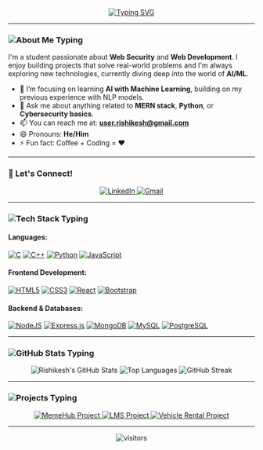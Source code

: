 <div align="center">
  <a href="https://github.com/Ri-Verma">
    <img src="https://readme-typing-svg.herokuapp.com?font=Fira+Code&size=25&pause=1000&color=FF5733&center=true&vCenter=true&width=435&lines=Hi+there%2C+I'm+Rishikesh+Verma+👋;Full-Stack+Developer;Web+Security+Enthusiast;AI+%26+ML+Explorer" alt="Typing SVG" />
  </a>
</div>

---

### <img src="https://readme-typing-svg.herokuapp.com?font=Fira+Code&size=20&pause=1000&color=00BFB2&center=false&vCenter=true&width=150&lines=🚀+About+Me" alt="About Me Typing" />

I'm a student passionate about **Web Security** and **Web Development**. I enjoy building projects that solve real-world problems and I'm always exploring new technologies, currently diving deep into the world of **AI/ML**.

-   🌱 I’m focusing on learning **AI with Machine Learning**, building on my previous experience with NLP models.
-   💬 Ask me about anything related to **MERN stack**, **Python**, or **Cybersecurity basics**.
-   📫 You can reach me at: **user.rishikesh@gmail.com**
-   😄 Pronouns: **He/Him**
-   ⚡ Fun fact: Coffee + Coding = ❤️

---

### 🤝 Let's Connect!
<div align="center">
  <a href="https://www.linkedin.com/in/rishikesh-verma-aab4a1256/" target="_blank">
    <img src="https://img.shields.io/badge/LinkedIn-0077B5?style=for-the-badge&logo=linkedin&logoColor=white" alt="LinkedIn"/>
  </a>
  <a href="mailto:user.rishikesh@gmail.com">
    <img src="https://img.shields.io/badge/Gmail-D14836?style=for-the-badge&logo=gmail&logoColor=white" alt="Gmail"/>
  </a>
</div>

---

### <img src="https://readme-typing-svg.herokuapp.com?font=Fira+Code&size=20&pause=1000&color=00BFB2&center=false&vCenter=true&width=150&lines=🛠️+My+Tech+Stack" alt="Tech Stack Typing" />

<div class="svg-animate">
  <h4>Languages:</h4>
  <p>
    <a href="#"><img alt="C" src="https://img.shields.io/badge/c-%2300599C.svg?style=for-the-badge&logo=c&logoColor=white"></a>
    <a href="#"><img alt="C++" src="https://img.shields.io/badge/c++-%2300599C.svg?style=for-the-badge&logo=c%2B%2B&logoColor=white"></a>
    <a href="#"><img alt="Python" src="https://img.shields.io/badge/python-3670A0?style=for-the-badge&logo=python&logoColor=ffdd54"></a>
    <a href="#"><img alt="JavaScript" src="https://img.shields.io/badge/javascript-%23323330.svg?style=for-the-badge&logo=javascript&logoColor=%23F7DF1E"></a>
  </p>
  <h4>Frontend Development:</h4>
  <p>
    <a href="#"><img alt="HTML5" src="https://img.shields.io/badge/html5-%23E34F26.svg?style=for-the-badge&logo=html5&logoColor=white"></a>
    <a href="#"><img alt="CSS3" src="https://img.shields.io/badge/css3-%231572B6.svg?style=for-the-badge&logo=css3&logoColor=white"></a>
    <a href="#"><img alt="React" src="https://img.shields.io/badge/react-%2320232a.svg?style=for-the-badge&logo=react&logoColor=%2361DAFB"></a>
    <a href="#"><img alt="Bootstrap" src="https://img.shields.io/badge/bootstrap-%23563D7C.svg?style=for-the-badge&logo=bootstrap&logoColor=white"></a>
  </p>
  <h4>Backend & Databases:</h4>
  <p>
    <a href="#"><img alt="NodeJS" src="https://img.shields.io/badge/node.js-6DA55F?style=for-the-badge&logo=node.js&logoColor=white"></a>
    <a href="#"><img alt="Express.js" src="https://img.shields.io/badge/express.js-%23404d59.svg?style=for-the-badge&logo=express&logoColor=white"></a>
    <a href="#"><img alt="MongoDB" src="https://img.shields.io/badge/MongoDB-%234ea94b.svg?style=for-the-badge&logo=mongodb&logoColor=white"></a>
    <a href="#"><img alt="MySQL" src="https://img.shields.io/badge/MySQL-4479A1.svg?style=for-the-badge&logo=MySQL&logoColor=white"></a>
    <a href="#"><img alt="PostgreSQL" src="https://img.shields.io/badge/PostgreSQL-4169E1.svg?style=for-the-badge&logo=PostgreSQL&logoColor=white"></a>
  </p>
</div>

---

### <img src="https://readme-typing-svg.herokuapp.com?font=Fira+Code&size=20&pause=1000&color=00BFB2&center=false&vCenter=true&width=200&lines=📊+My+GitHub+Stats" alt="GitHub Stats Typing" />

<p align="center">
  <img src="https://github-readme-stats.vercel.app/api?username=Ri-Verma&show_icons=true&theme=radical&rank_icon=github" alt="Rishikesh's GitHub Stats"/>
  <img src="https://github-readme-stats.vercel.app/api/top-langs/?username=Ri-Verma&layout=compact&theme=radical" alt="Top Languages"/>
  <img src="https://github-readme-streak-stats.herokuapp.com/?user=Ri-Verma&theme=radical" alt="GitHub Streak"/>
</p>

---

### <img src="https://readme-typing-svg.herokuapp.com?font=Fira+Code&size=20&pause=1000&color=00BFB2&center=false&vCenter=true&width=150&lines=🏆+My+Projects" alt="Projects Typing" />

<div align="center">
  <a href="https://github.com/Ri-Verma/MemeHub">
    <img src="https://github-readme-stats.vercel.app/api/pin/?username=Ri-Verma&repo=MemeHub&theme=radical" alt="MemeHub Project"/>
  </a>
  <a href="https://github.com/Ri-Verma/Learning-management-system">
    <img src="https://github-readme-stats.vercel.app/api/pin/?username=Ri-Verma&repo=Learning-management-system&theme=radical" alt="LMS Project"/>
  </a>
  <a href="https://github.com/Ri-Verma/Vehicle-Rental-Control-Hub">
    <img src="https://github-readme-stats.vercel.app/api/pin/?username=Ri-Verma&repo=Vehicle-Rental-Control-Hub&theme=radical" alt="Vehicle Rental Project"/>
  </a>
</div>

---

<div align="center">
  <img src="https://visitor-badge.laobi.icu/badge?page_id=Ri-Verma.Ri-Verma" alt="visitors"/>
</div>
